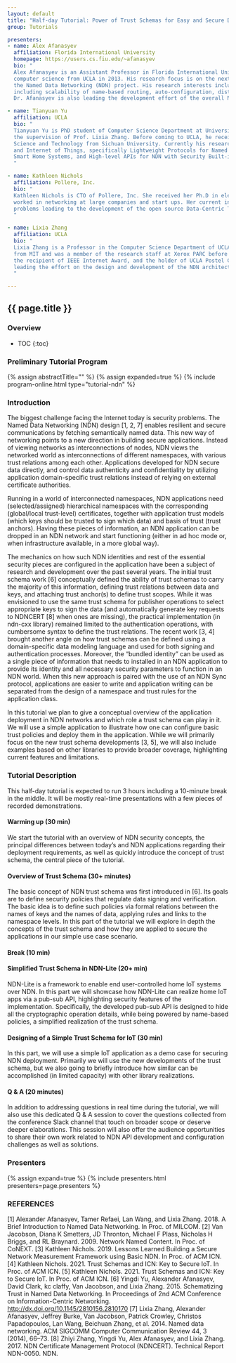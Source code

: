 ```yaml
---
layout: default
title: "Half-day Tutorial: Power of Trust Schemas for Easy and Secure Deployment of NDN Applications"
group: Tutorials

presenters:
- name: Alex Afanasyev
  affiliation: Florida International University
  homepage: https://users.cs.fiu.edu/~afanasyev
  bio: "
  Alex Afanasyev is an Assistant Professor in Florida International University, Miami. He received his Ph.D. degree in
  computer science from UCLA in 2013. His research focus is on the next-generation Internet architecture as part of
  the Named Data Networking (NDN) project. His research interests include a variety of topics that are vital for the success of NDN,
  including scalability of name-based routing, auto-configuration, distributed data synchronization, application and network security.
  Dr. Afanasyev is also leading the development effort of the overall NDN codebase."

- name: Tianyuan Yu
  affiliation: UCLA
  bio: "
  Tianyuan Yu is PhD student of Computer Science Department at University of California, Los Angeles (UCLA), under
  the supervision of Prof. Lixia Zhang. Before coming to UCLA, he received Bachelor degree on Electronic and Information
  Science and Technology from Sichuan University. Currently his research interests are Named Data Networking (NDN)
  and Internet of Things, specifically Lightweight Protocols for Named Data Networking of Things, Resilient and Secure
  Smart Home Systems, and High-level APIs for NDN with Security Built-in.
  "

- name: Kathleen Nichols
  affiliation: Pollere, Inc.
  bio: "
  Kathleen Nichols is CTO of Pollere, Inc. She received her Ph.D in electrical engineering from UC Berkeley and has
  worked in networking at large companies and start ups. Her current interests are in using NDN to solve edge network
  problems leading to the development of the open source Data-Centric Toolkit (DCT).
  "

- name: Lixia Zhang
  affiliation: UCLA
  bio: "
  Lixia Zhang is a Professor in the Computer Science Department of UCLA. She received her Ph.D in computer science
  from MIT and was a member of the research staff at Xerox PARC before joining UCLA. She is a fellow of ACM and IEEE,
  the recipient of IEEE Internet Award, and the holder of UCLA Postel Chair in Computer Science. Since 2010 she has been
  leading the effort on the design and development of the NDN architecture.
  "

---
```


## {{ page.title }}

### Overview
* TOC
{:toc}

### Preliminary Tutorial Program

{% assign abstractTitle="" %}
{% assign expanded=true %}
{% include program-online.html type="tutorial-ndn" %}

### Introduction

The biggest challenge facing the Internet today is security problems.
The Named Data Networking (NDN) design [1, 2, 7] enables resilient and secure communications by fetching semantically named data.
This new way of networking points to a new direction in building secure applications.
Instead of viewing networks as interconnections of nodes, NDN views the networked world as interconnections of different namespaces, with various trust relations among each other.
Applications developed for NDN secure data directly, and control data authenticity and confidentiality by utilizing application domain-specific trust relations instead of relying on external certificate authorities.

Running in a world of interconnected namespaces, NDN applications need (selected/assigned) hierarchical namespaces with the corresponding (global/local trust-level) certificates, together with application trust models (which keys should be trusted to sign which data) and basis of trust (trust anchors).
Having these pieces of information, an NDN application can be dropped in an NDN network and start functioning (either in ad hoc mode or, when infrastructure available, in a more global way).

The mechanics on how such NDN identities and rest of the essential security pieces are configured in the application have been a subject of research and development over the past several years.
The initial trust schema work [6] conceptually defined the ability of trust schemas to carry the majority of this information, defining trust relations between data and keys, and attaching trust anchor(s) to define trust scopes.
While it was envisioned to use the same trust schema for publisher operations to select appropriate keys to sign the data (and automatically generate key requests to NDNCERT [8] when ones are missing), the practical implementation (in ndn-cxx library) remained limited to the authentication operations, with cumbersome syntax to define the trust relations.
The recent work [3, 4] brought another angle on how trust schemas can be defined using a domain-specific data modeling language and used for both signing and authentication processes.
Moreover, the “bundled identity” can be used as a single piece of information that needs to installed in an NDN application to provide its identity and all necessary security parameters to function in an NDN world.
When this new approach is paired with the use of an NDN Sync protocol, applications are easier to write and application writing can be separated from the design of a namespace and trust rules for the application class.

In this tutorial we plan to give a conceptual overview of the application deployment in NDN networks and which role a trust schema can play in it. We will use a simple application to illustrate how one can configure basic trust policies and deploy them in the application. While we will primarily focus on the new trust schema developments [3, 5], we will also include examples based on other libraries to provide broader coverage, highlighting current features and limitations.

### Tutorial Description

This half-day tutorial is expected to run 3 hours including a 10-minute break in the middle. It will be mostly real-time presentations with a few pieces of recorded demonstrations.

#### Warming up (30 min)

We start the tutorial with an overview of NDN security concepts, the principal differences between today’s and NDN applications regarding their deployment requirements, as well as quickly introduce the concept of trust schema, the central piece of the tutorial.

#### Overview of Trust Schema (30+ minutes)

The basic concept of NDN trust schema was first introduced in [6].
Its goals are to define security policies that regulate data signing and verification.
The basic idea is to define such policies via formal relations between the names of keys and the names of data, applying rules and links to the namespace levels.
In this part of the tutorial we will explore in depth the concepts of the trust schema and how they are applied to secure the applications in our simple use case scenario.

#### Break (10 min)

#### Simplified Trust Schema in NDN-Lite (20+ min)

NDN-Lite is a framework to enable end user-controlled home IoT systems over NDN.
In this part we will showcase how NDN-Lite can realize home IoT apps via a pub-sub API, highlighting security features of the implementation.
Specifically, the developed pub-sub API is designed to hide all the cryptographic operation details, while being powered by name-based policies, a simplified realization of the trust schema.

#### Designing of a Simple Trust Schema for IoT (30 min)

In this part, we will use a simple IoT application as a demo case for securing NDN deployment.
Primarily we will use the new developments of the trust schema, but we also going to briefly introduce how similar can be accomplished (in limited capacity) with other library realizations.

#### Q & A (20 minutes)

In addition to addressing questions in real time during the tutorial, we will also use this dedicated Q & A session to cover the questions collected from the conference Slack channel that touch on broader scope or deserve deeper elaborations.
This session will also offer the audience opportunities to share their own work related to NDN API development and configuration challenges as well as solutions.

### Presenters

{% assign expand=true %}
{% include presenters.html presenters=page.presenters %}

### REFERENCES
[1] Alexander Afanasyev, Tamer Refaei, Lan Wang, and Lixia Zhang. 2018. A Brief Introduction to Named Data Networking. In Proc. of MILCOM.
[2] Van Jacobson, Diana K Smetters, JD Thronton, Michael F Plass, Nicholas H Briggs, and RL Braynard. 2009. Network Named Content. In Proc. of CoNEXT.
[3] Kathleen Nichols. 2019. Lessons Learned Building a Secure Network Measurement Framework using Basic NDN. In Proc. of ACM ICN.
[4] Kathleen Nichols. 2021. Trust Schemas and ICN: Key to Secure IoT. In Proc. of ACM ICN.
[5] Kathleen Nichols. 2021. Trust Schemas and ICN: Key to Secure IoT. In Proc. of ACM ICN.
[6] Yingdi Yu, Alexander Afanasyev, David Clark, kc claffy, Van Jacobson, and Lixia Zhang. 2015. Schematizing Trust in Named Data Networking. In Proceedings of 2nd ACM Conference on Information-Centric Networking. http://dx.doi.org/10.1145/2810156.2810170
[7] Lixia Zhang, Alexander Afanasyev, Jeffrey Burke, Van Jacobson, Patrick Crowley, Christos Papadopoulos, Lan Wang, Beichuan Zhang, et al. 2014. Named data networking. ACM SIGCOMM Computer Communication Review 44, 3 (2014), 66–73.
[8] Zhiyi Zhang, Yingdi Yu, Alex Afanasyev, and Lixia Zhang. 2017. NDN Certificate Management Protocol (NDNCERT). Technical Report NDN-0050. NDN.
